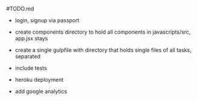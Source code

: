 #TODO.md 

- login, signup via passport

- create components directory to hold all components in javascripts/src, app.jsx stays

- create a single gulpfile with directory that holds single files of all tasks, separated

- include tests

- heroku deployment

- add google analytics

